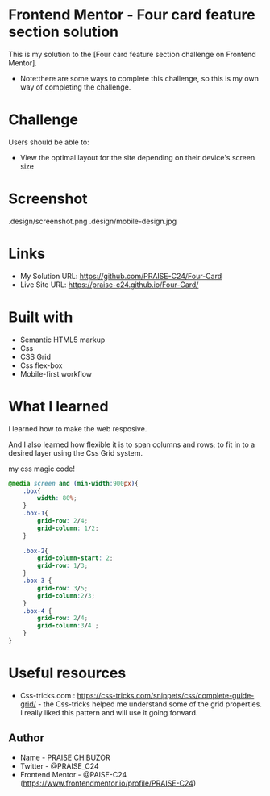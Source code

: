 
# Frontend Mentor - Four card feature section solution

This is my solution to the [Four card feature section challenge on Frontend Mentor].

* Note:there are some ways to complete this challenge, so this is my own way of completing the challenge.

# Challenge

Users should be able to:

- View the optimal layout for the site depending on their device's screen size

# Screenshot

.design/screenshot.png
.design/mobile-design.jpg

# Links

- My Solution URL: https://github.com/PRAISE-C24/Four-Card
- Live Site URL: https://praise-c24.github.io/Four-Card/

# Built with

- Semantic HTML5 markup
- Css
- CSS Grid
- Css flex-box
- Mobile-first workflow


# What I learned
I learned how to make the web resposive.

And I also learned how flexible it is to span columns and rows;
 to fit in to a desired layer using the Css Grid system.

my css magic code!
```css
@media screen and (min-width:900px){
    .box{
        width: 80%;
    }
    .box-1{
        grid-row: 2/4;
        grid-column: 1/2;
    }
       
    .box-2{
        grid-column-start: 2;
        grid-row: 1/3;
    }
    .box-3 {
        grid-row: 3/5;
        grid-column:2/3;
    }
    .box-4 {
        grid-row: 2/4;
        grid-column:3/4 ;
    }
}
```

# Useful resources

- Css-tricks.com : https://css-tricks.com/snippets/css/complete-guide-grid/ - the Css-tricks helped me understand some of the grid properties. I really liked this pattern and will use it going forward.

## Author

- Name - PRAISE CHIBUZOR
- Twitter - @PRAISE_C24
- Frontend Mentor - @PAISE-C24 (https://www.frontendmentor.io/profile/PRAISE-C24)


